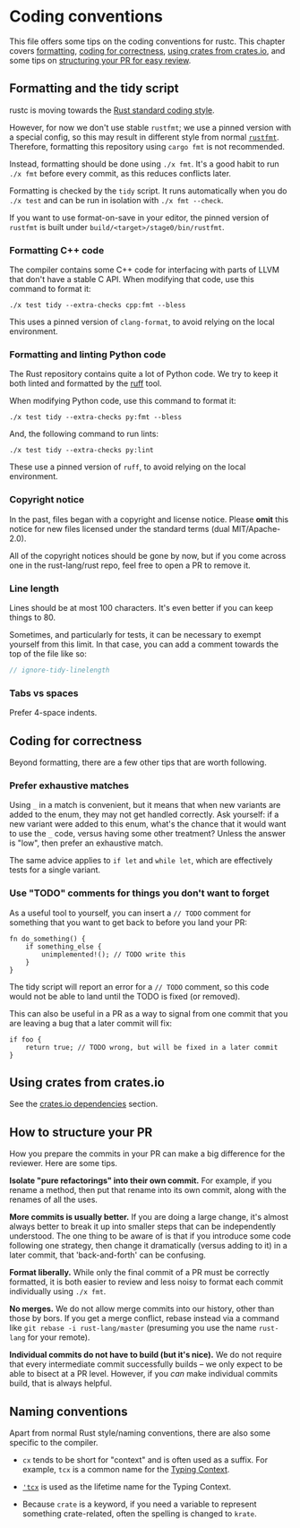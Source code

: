 # Coding conventions

This file offers some tips on the coding conventions for rustc. This
chapter covers [formatting](#formatting), [coding for correctness](#cc),
[using crates from crates.io](#cio), and some tips on
[structuring your PR for easy review](#er).

<a id="formatting"></a>

## Formatting and the tidy script

rustc is moving towards the [Rust standard coding style][fmt].

However, for now we don't use stable `rustfmt`; we use a pinned version with a
special config, so this may result in different style from normal [`rustfmt`].
Therefore, formatting this repository using `cargo fmt` is not recommended.

Instead, formatting should be done using `./x fmt`. It's a good habit to run
`./x fmt` before every commit, as this reduces conflicts later.

Formatting is checked by the `tidy` script. It runs automatically when you do
`./x test` and can be run in isolation with `./x fmt --check`.

If you want to use format-on-save in your editor, the pinned version of
`rustfmt` is built under `build/<target>/stage0/bin/rustfmt`.

[fmt]: https://github.com/rust-dev-tools/fmt-rfcs
[`rustfmt`]:https://github.com/rust-lang/rustfmt

### Formatting C++ code

The compiler contains some C++ code for interfacing with parts of LLVM that
don't have a stable C API.
When modifying that code, use this command to format it:

```console
./x test tidy --extra-checks cpp:fmt --bless
```

This uses a pinned version of `clang-format`, to avoid relying on the local
environment.

### Formatting and linting Python code

The Rust repository contains quite a lot of Python code. We try to keep
it both linted and formatted by the [ruff] tool.

When modifying Python code, use this command to format it:

```console
./x test tidy --extra-checks py:fmt --bless
```

And, the following command to run lints:

```console
./x test tidy --extra-checks py:lint
```

These use a pinned version of `ruff`, to avoid relying on the local environment.

[ruff]: https://github.com/astral-sh/ruff

<a id="copyright"></a>

<!-- REUSE-IgnoreStart -->
<!-- Prevent REUSE from interpreting the heading as a copyright notice -->
### Copyright notice
<!-- REUSE-IgnoreEnd -->

In the past, files began with a copyright and license notice. Please **omit**
this notice for new files licensed under the standard terms (dual
MIT/Apache-2.0).

All of the copyright notices should be gone by now, but if you come across one
in the rust-lang/rust repo, feel free to open a PR to remove it.

### Line length

Lines should be at most 100 characters. It's even better if you can
keep things to 80.

Sometimes, and particularly for tests, it can be necessary to exempt yourself from this limit.
In that case, you can add a comment towards the top of the file like so:

```rust
// ignore-tidy-linelength
```

### Tabs vs spaces

Prefer 4-space indents.

<a id="cc"></a>

## Coding for correctness

Beyond formatting, there are a few other tips that are worth
following.

### Prefer exhaustive matches

Using `_` in a match is convenient, but it means that when new
variants are added to the enum, they may not get handled correctly.
Ask yourself: if a new variant were added to this enum, what's the
chance that it would want to use the `_` code, versus having some
other treatment? Unless the answer is "low", then prefer an
exhaustive match.

The same advice applies to `if let` and `while let`,
which are effectively tests for a single variant.

### Use "TODO" comments for things you don't want to forget

As a useful tool to yourself, you can insert a `// TODO` comment
for something that you want to get back to before you land your PR:

```rust,ignore
fn do_something() {
    if something_else {
        unimplemented!(); // TODO write this
    }
}
```

The tidy script will report an error for a `// TODO` comment, so this
code would not be able to land until the TODO is fixed (or removed).

This can also be useful in a PR as a way to signal from one commit that you are
leaving a bug that a later commit will fix:

```rust,ignore
if foo {
    return true; // TODO wrong, but will be fixed in a later commit
}
```

<a id="cio"></a>

## Using crates from crates.io

See the [crates.io dependencies][crates] section.

<a id="er"></a>

## How to structure your PR

How you prepare the commits in your PR can make a big difference for the
reviewer. Here are some tips.

**Isolate "pure refactorings" into their own commit.** For example, if
you rename a method, then put that rename into its own commit, along
with the renames of all the uses.

**More commits is usually better.** If you are doing a large change,
it's almost always better to break it up into smaller steps that can
be independently understood. The one thing to be aware of is that if
you introduce some code following one strategy, then change it
dramatically (versus adding to it) in a later commit, that
'back-and-forth' can be confusing.

**Format liberally.** While only the final commit of a PR must be correctly
formatted, it is both easier to review and less noisy to format each commit
individually using `./x fmt`.

**No merges.** We do not allow merge commits into our history, other
than those by bors. If you get a merge conflict, rebase instead via a
command like `git rebase -i rust-lang/master` (presuming you use the
name `rust-lang` for your remote).

**Individual commits do not have to build (but it's nice).** We do not
require that every intermediate commit successfully builds – we only
expect to be able to bisect at a PR level. However, if you *can* make
individual commits build, that is always helpful.

## Naming conventions

Apart from normal Rust style/naming conventions, there are also some specific
to the compiler.

- `cx` tends to be short for "context" and is often used as a suffix. For
  example, `tcx` is a common name for the [Typing Context][tcx].

- [`'tcx`][tcx] is used as the lifetime name for the Typing Context.

- Because `crate` is a keyword, if you need a variable to represent something
  crate-related, often the spelling is changed to `krate`.

[tcx]: ./ty.md

[crates]: ./crates-io.md

